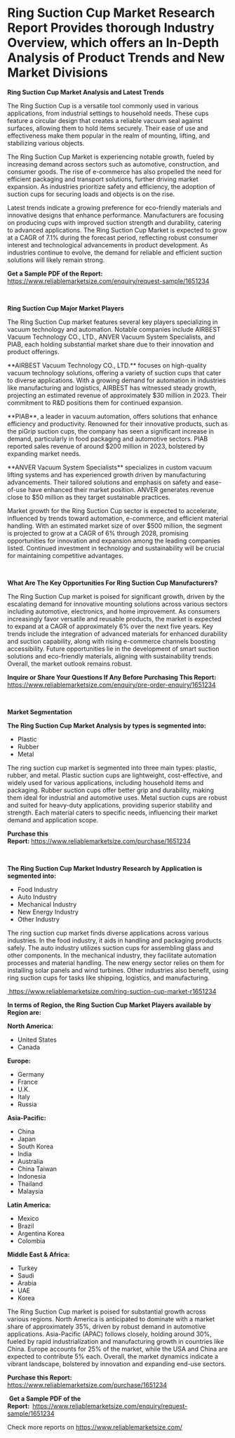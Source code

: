 <p><h1>Ring Suction Cup Market Research Report Provides thorough Industry Overview, which offers an In-Depth Analysis of Product Trends and New Market Divisions</h1></p><p><strong>Ring Suction Cup Market Analysis and Latest Trends</strong></p>
<p><p>The Ring Suction Cup is a versatile tool commonly used in various applications, from industrial settings to household needs. These cups feature a circular design that creates a reliable vacuum seal against surfaces, allowing them to hold items securely. Their ease of use and effectiveness make them popular in the realm of mounting, lifting, and stabilizing various objects.</p><p>The Ring Suction Cup Market is experiencing notable growth, fueled by increasing demand across sectors such as automotive, construction, and consumer goods. The rise of e-commerce has also propelled the need for efficient packaging and transport solutions, further driving market expansion. As industries prioritize safety and efficiency, the adoption of suction cups for securing loads and objects is on the rise.</p><p>Latest trends indicate a growing preference for eco-friendly materials and innovative designs that enhance performance. Manufacturers are focusing on producing cups with improved suction strength and durability, catering to advanced applications. The Ring Suction Cup Market is expected to grow at a CAGR of 7.1% during the forecast period, reflecting robust consumer interest and technological advancements in product development. As industries continue to evolve, the demand for reliable and efficient suction solutions will likely remain strong.</p></p>
<p><strong>Get a Sample PDF of the Report:&nbsp;</strong> <a href="https://www.reliablemarketsize.com/enquiry/request-sample/1651234?utm_campaign=2452&utm_medium=2&utm_source=Github&utm_content=ia&utm_term=08042025&utm_id=ring-suction-cup">https://www.reliablemarketsize.com/enquiry/request-sample/1651234</a></p>
<p>&nbsp;</p>
<p><strong>Ring Suction Cup Major Market Players</strong></p>
<p><p>The Ring Suction Cup market features several key players specializing in vacuum technology and automation. Notable companies include AIRBEST Vacuum Technology CO., LTD., ANVER Vacuum System Specialists, and PIAB, each holding substantial market share due to their innovation and product offerings.</p><p>**AIRBEST Vacuum Technology CO., LTD.** focuses on high-quality vacuum technology solutions, offering a variety of suction cups that cater to diverse applications. With a growing demand for automation in industries like manufacturing and logistics, AIRBEST has witnessed steady growth, projecting an estimated revenue of approximately $30 million in 2023. Their commitment to R&D positions them for continued expansion.</p><p>**PIAB**, a leader in vacuum automation, offers solutions that enhance efficiency and productivity. Renowned for their innovative products, such as the piGrip suction cups, the company has seen a significant increase in demand, particularly in food packaging and automotive sectors. PIAB reported sales revenue of around $200 million in 2023, bolstered by expanding market needs.</p><p>**ANVER Vacuum System Specialists** specializes in custom vacuum lifting systems and has experienced growth driven by manufacturing advancements. Their tailored solutions and emphasis on safety and ease-of-use have enhanced their market position. ANVER generates revenue close to $50 million as they target sustainable practices.</p><p>Market growth for the Ring Suction Cup sector is expected to accelerate, influenced by trends toward automation, e-commerce, and efficient material handling. With an estimated market size of over $500 million, the segment is projected to grow at a CAGR of 6% through 2028, promising opportunities for innovation and expansion among the leading companies listed. Continued investment in technology and sustainability will be crucial for maintaining competitive advantages.</p></p>
<p>&nbsp;</p>
<p><strong>What Are The Key Opportunities For Ring Suction Cup Manufacturers?</strong></p>
<p><p>The Ring Suction Cup market is poised for significant growth, driven by the escalating demand for innovative mounting solutions across various sectors including automotive, electronics, and home improvement. As consumers increasingly favor versatile and reusable products, the market is expected to expand at a CAGR of approximately 6% over the next five years. Key trends include the integration of advanced materials for enhanced durability and suction capability, along with rising e-commerce channels boosting accessibility. Future opportunities lie in the development of smart suction solutions and eco-friendly materials, aligning with sustainability trends. Overall, the market outlook remains robust.</p></p>
<p><strong>Inquire or Share Your Questions If Any Before Purchasing This Report:</strong> <a href="https://www.reliablemarketsize.com/enquiry/pre-order-enquiry/1651234?utm_campaign=2452&utm_medium=2&utm_source=Github&utm_content=ia&utm_term=08042025&utm_id=ring-suction-cup">https://www.reliablemarketsize.com/enquiry/pre-order-enquiry/1651234</a></p>
<p>&nbsp;</p>
<p><strong>Market Segmentation</strong></p>
<p><strong>The Ring Suction Cup Market Analysis by types is segmented into:</strong></p>
<p><ul><li>Plastic</li><li>Rubber</li><li>Metal</li></ul></p>
<p><p>The ring suction cup market is segmented into three main types: plastic, rubber, and metal. Plastic suction cups are lightweight, cost-effective, and widely used for various applications, including household items and packaging. Rubber suction cups offer better grip and durability, making them ideal for industrial and automotive uses. Metal suction cups are robust and suited for heavy-duty applications, providing superior stability and strength. Each material caters to specific needs, influencing their market demand and application scope.</p></p>
<p><strong>Purchase this Report:&nbsp;</strong><a href="https://www.reliablemarketsize.com/purchase/1651234?utm_campaign=2452&utm_medium=2&utm_source=Github&utm_content=ia&utm_term=08042025&utm_id=ring-suction-cup">https://www.reliablemarketsize.com/purchase/1651234</a></p>
<p>&nbsp;</p>
<p><strong>The Ring Suction Cup Market Industry Research by Application is segmented into:</strong></p>
<p><ul><li>Food Industry</li><li>Auto Industry</li><li>Mechanical Industry</li><li>New Energy Industry</li><li>Other Industry</li></ul></p>
<p><p>The ring suction cup market finds diverse applications across various industries. In the food industry, it aids in handling and packaging products safely. The auto industry utilizes suction cups for assembling glass and other components. In the mechanical industry, they facilitate automation processes and material handling. The new energy sector relies on them for installing solar panels and wind turbines. Other industries also benefit, using ring suction cups for tasks like shipping, logistics, and manufacturing.</p></p>
<p><a href="https://www.reliablemarketsize.com/ring-suction-cup-market-r1651234?utm_campaign=2452&utm_medium=2&utm_source=Github&utm_content=ia&utm_term=08042025&utm_id=ring-suction-cup">&nbsp;https://www.reliablemarketsize.com/ring-suction-cup-market-r1651234</a></p>
<p><strong>In terms of Region, the Ring Suction Cup Market Players available by Region are:</strong></p>
<p>
    <p> <strong> North America: </strong>
        <ul>
            <li>United States</li>
            <li>Canada</li>
        </ul>
        </p> 
    <p> <strong> Europe: </strong>
        <ul>
            <li>Germany</li>
            <li>France</li>
            <li>U.K.</li>
            <li>Italy</li>
            <li>Russia</li>
        </ul>
        </p> 
    <p> <strong> Asia-Pacific: </strong>
        <ul>
            <li>China</li>
            <li>Japan</li>
            <li>South Korea</li>
            <li>India</li>
            <li>Australia</li>
            <li>China Taiwan</li>
            <li>Indonesia</li>
            <li>Thailand</li>
            <li>Malaysia</li>
        </ul>
        </p> 
    <p> <strong> Latin America: </strong>
        <ul>
            <li>Mexico</li>
            <li>Brazil</li>
            <li>Argentina Korea</li>
            <li>Colombia</li>
        </ul>
        </p> 
    <p> <strong> Middle East & Africa: </strong>
        <ul>
            <li>Turkey</li>
            <li>Saudi</li>
            <li>Arabia</li>
            <li>UAE</li>
            <li>Korea</li>
        </ul>
    </p>
    </p>
<p><p>The Ring Suction Cup market is poised for substantial growth across various regions. North America is anticipated to dominate with a market share of approximately 35%, driven by robust demand in automotive applications. Asia-Pacific (APAC) follows closely, holding around 30%, fueled by rapid industrialization and manufacturing growth in countries like China. Europe accounts for 25% of the market, while the USA and China are expected to contribute 5% each. Overall, the market dynamics indicate a vibrant landscape, bolstered by innovation and expanding end-use sectors.</p></p>
<p><strong>Purchase this Report: </strong><a href="https://www.reliablemarketsize.com/purchase/1651234?utm_campaign=2452&utm_medium=2&utm_source=Github&utm_content=ia&utm_term=08042025&utm_id=ring-suction-cup">https://www.reliablemarketsize.com/purchase/1651234</a></p>
<p>&nbsp;<strong>Get a Sample PDF of the Report:&nbsp;&nbsp;</strong><a href="https://www.reliablemarketsize.com/enquiry/request-sample/1651234?utm_campaign=2452&utm_medium=2&utm_source=Github&utm_content=ia&utm_term=08042025&utm_id=ring-suction-cup">https://www.reliablemarketsize.com/enquiry/request-sample/1651234</a></p>
<p><strong></strong></p>
<p>Check more reports on <a href="https://www.reliablemarketsize.com/?utm_campaign=2452&utm_medium=2&utm_source=Github&utm_content=ia&utm_term=08042025&utm_id=ring-suction-cup">https://www.reliablemarketsize.com/</a></p>